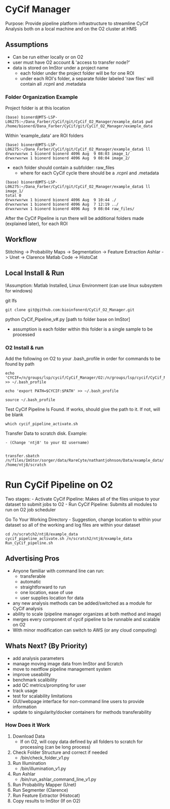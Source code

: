# CyCif Manager

Purpose: Provide pipeline platform infrastructure to streamline CyCif Analysis both on a local machine and on the O2 cluster at HMS

## Assumptions

- Can be run either locally or on O2
- user must have O2 account & 'access to transfer node?'
- data is stored on ImStor under a project name
	- each folder under the project folder will be for one ROI 
	- under each ROI's folder, a separate folder labeled 'raw files' will contain all .rcpnl and .metadata

### Folder Organization Example 

Project folder is at this location

```{bash, eval==FALSE}
(base) bionerd@MTS-LSP-L06275:~/Dana_Farber/CyCif/git/CyCif_O2_Manager/example_data$ pwd
/home/bionerd/Dana_Farber/CyCif/git/CyCif_O2_Manager/example_data
```

Within 'example_data' are ROI folders

```{bash, eval==FALSE}
(base) bionerd@MTS-LSP-L06275:~/Dana_Farber/CyCif/git/CyCif_O2_Manager/example_data$ ll
drwxrwxrwx 1 bionerd bionerd 4096 Aug  9 08:03 image_1/
drwxrwxrwx 1 bionerd bionerd 4096 Aug  9 08:04 image_2/
```
- each folder should contain a subfolder: raw_files
	- where for each CyCif cycle there should be a .rcpnl and .metadata 
```{bash,eval==FALSE}
(base) bionerd@MTS-LSP-L06275:~/Dana_Farber/CyCif/git/CyCif_O2_Manager/example_data$ ll image_1/
total 0
drwxrwxrwx 1 bionerd bionerd 4096 Aug  9 10:44 ./
drwxrwxrwx 1 bionerd bionerd 4096 Aug  7 12:19 ../
drwxrwxrwx 1 bionerd bionerd 4096 Aug  9 08:04 raw_files/
```
After the CyCif Pipeline is run there will be additional folders made (explained later), for each ROI

## Workflow
Stitching -> Probability Maps -> Segmentation -> Feature Extraction
Ashlar -> Unet -> Clarence Matlab Code -> HistoCat

## Local Install & Run

!Assumption: Matlab Installed, Linux Environment (can use linux subsystem for windows)

git lfs 
``` {bash, eval==FALSE}
git clone git@github.com:bioinfonerd/CyCif_O2_Manager.git
```

python CyCif_Pipeline_v#.py [path to folder base on ImStor]
- assumption is each folder within this folder is a single sample to be processed


### O2 Install & run

Add the following on O2 to your .bash_profile in order for commands to be found by path

``` {bash,eval==FALSE}
echo 'CYCIF=/n/groups/lsp/cycif/CyCif_Manager/O2:/n/groups/lsp/cycif/CyCif_Manager/bin' >> ~/.bash_profile

echo 'export PATH=$CYCIF:$PATH' >> ~/.bash_profile

source ~/.bash_profile
```
Test CyCif Pipeline Is Found. If works, should give the path to it.  If not, will be blank

```
which cycif_pipeline_activate.sh
```

Transfer Data to scratch disk.  Example: 

	- (Change 'ntj8' to your O2 username) 

``` {bash, eval == FALSE}

transfer.sbatch /n/files/ImStor/sorger/data/RareCyte/nathantjohnson/Data/example_data/ /home/ntj8/scratch

```

# Run CyCif Pipeline on O2

Two stages:
 	- Activate CyCif Pipeline: Makes all of the files unique to your dataset to submit jobs to O2
 	- Run CyCif Pipeline: Submits all modules to run on O2 job scheduler

Go To Your Working Directory
	- Suggestion, change location to within your dataset so all of the working and log files are within your dataset

```
cd /n/scratch2/ntj8/example_data
cycif_pipeline_activate.sh /n/scratch2/ntj8/example_data
Run_CyCif_pipeline.sh
```

## Advertising Pros

- Anyone familiar with command line can run:
	- transferable
	- automatic
	- straightforward to run
	- one location, ease of use
	- user supplies location for data
- any new analysis methods can be added/switched as a module for CyCif analysis
- ability to scale (pipeline manager organizes at both method and image)
- merges every component of cycif pipeline to be runnable and scalable on O2
- With minor modification can switch to AWS (or any cloud computing) 

## Whats Next? (By Priority)

- add analysis parameters
- manage moving image data from ImStor and Scratch
- move to nextflow pipeline management system
- improve useability 
- benchmark scalibility
- add QC metrics/prompting for user 
- track usage
- test for scalability limitations
- GUI/webpage interface for non-command line users to provide information
- update to singularity/docker containers for methods transferability

### How Does it Work

1) Download Data
	- If on O2, will copy data defined by all folders to scratch for processing (can be long process)
2) Check Folder Structure and correct if needed
	- /bin/check_folder_v1.py
3) Run Illumination 
	- /bin/illumination_v1.py
4) Run Ashlar
	- /bin/run_ashlar_command_line_v1.py
5) Run Probability Mapper (Unet)
6) Run Segmenter (Clarence)
7) Run Feature Extractor (Histocat) 
8) Copy results to ImStor (If on O2)


